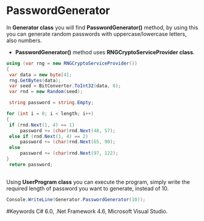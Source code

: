 # PasswordGenerator

In **Generator class** you will find **PasswordGenerator()** method, by using this you can generate random passwords with uppercase/lowercase letters, also numbers.
- **PasswordGenerator()** method uses **RNGCryptoServiceProvider class**.

```C#
using (var rng = new RNGCryptoServiceProvider())
{
 var data = new byte[4];
 rng.GetBytes(data);
 var seed = BitConverter.ToInt32(data, 0);
 var rnd = new Random(seed);

 string password = string.Empty;

for (int i = 0; i < length; i++)
{
 if (rnd.Next(1, 4) == 1)
     password += (char)rnd.Next(48, 57);
 else if (rnd.Next(1, 4) == 2)
     password += (char)rnd.Next(65, 90);
 else
     password += (char)rnd.Next(97, 122);
}
 return password;
              
```

Using **UserProgram class** you can execute the program, simply write the required length of password you want to generate, instead of 10. 

```C# 
Console.WriteLine(Generator.PasswordGenerator(10));
```

#Keywords
C# 6.0, .Net Framework 4.6, Microsoft Visual Studio.



